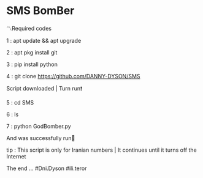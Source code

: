 # SMS BomBer
〽️Required codes

1 : apt update && apt upgrade

2 : apt pkg install git

3 : pip install python

4 : git clone https://github.com/DANNY-DYSON/SMS

Script downloaded | Turn run❗


5 : cd SMS

6 : ls

7 : python GodBomber.py

And was successfully run🔹️

tip : This script is only for Iranian numbers
 | It continues until it turns off the Internet


The end ...
#Dni.Dyson
#ili.teror
